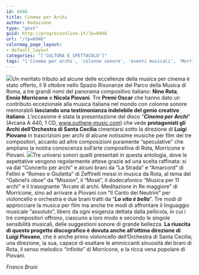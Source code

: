 ```yaml
---
id: 6946
title: Cinema per Archi
author: Redazione
type: "post"
guid: http://progressonline.it/?p=6946
url: "/?p=6946"
colormag_page_layout:
- default_layout
categories: "['CULTURA E SPETTACOLO']"
tags: "['Cinema per archi', 'colonne sonore', 'eventi musicali', 'Morricone', 'Nino Rota', 'Parco della Musica', 'Piovani', 'Piovano']"
---
```


![](https://progressonline.it/wp-content/uploads/2017/10/eventopiovano-16-300x200.jpg)Un meritato tributo ad alcune delle eccellenze della musica per cinema è stato offerto, il 9 ottobre nello Spazio Risonanze del Parco della Musica di Roma, a tre grandi nomi del panorama compositivo italiano: **Nino Rota**, **Ennio Morricone** e **Nicola Piovani**. Tre **Premi Oscar** che hanno dato un contributo eccezionale alla musica italiana nel mondo con colonne sonore memorabili **lasciando una testimonianza indelebile del genio creativo italiano**. L’occasione è stata la presentazione del disco “***Cinema per Archi***” (Arcana A 440, 1 CD, www.outhere-music.com) che vede **protagonisti gli Archi dell’Orchestra di Santa Cecilia** cimentarsi sotto la direzione di **Luigi Piovano** in trascrizioni per archi di alcune notissime musiche per film dei tre compositori, accanto ad altre composizioni puramente “speculative” che ampliano la nostra conoscenza sull’arte compositiva di Rota, Morricone e Piovani. ![](https://progressonline.it/wp-content/uploads/2017/10/eventopiovano-35-300x200.jpg)Tre universi sonori quelli presentati in questa antologia, dove le aspettative vengono regolarmente attese grazie ad una scelta raffinata: si va dal “Concerto per archi” e alcuni brani da “La Strada” e “Amarcord” di Fellini e “Romeo e Giulietta” di Zeffirelli messi in musica da Rota, al tema del “Gabriel’s oboe” da “Mission”, il “Mosé”, il dodecafonico “Musica per 11 archi” e il trasognante “Arcate di archi. Meditazione in Re maggiore” di Morricone, sino ad arrivare a Piovani con “Il Canto dei Neutrini” per violoncello e orchestra e due brani tratti da “***La vita è bella***”. Tre modi di approcciare la musica per film ma anche tre modi di affrontare il linguaggio musicale “assoluto”, libero da ogni esigenza dettata dalla pellicola, in cui i tre compositori offrono, ciascuno a loro modo e secondo le singole sensibilità musicali, delle suggestioni sonore di grande bellezza. **La riuscita di questo progetto discografico è dovuta anche all’ottima direzione di Luigi Piovano**, che è anche primo violoncello dell’Orchestra di Santa Cecilia; una direzione, la sua, capace di esaltare le ammiccanti sinuosità dei brani di Rota, il senso melodico “infinito” di Morricone, e la ricca vena popolare di Piovani.

*Franco Bruni*